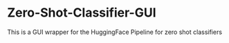 # Zero-Shot-Classifier-GUI
This is a GUI wrapper for the HuggingFace Pipeline for zero shot classifiers
